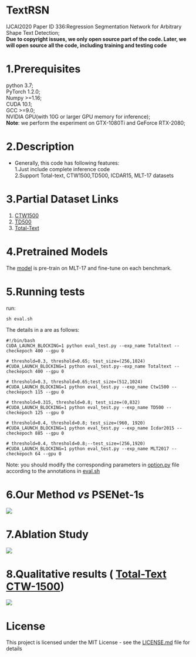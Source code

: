 # TextRSN
IJCAI2020 Paper ID 336:Regression Segmentation Network for Arbitrary Shape Text Detection;  
**Due to copyright issues, we only open source part of the code. Later, we will open source all the code, including training and testing code**

# 1.Prerequisites  
python 3.7;  
PyTorch 1.2.0;  
Numpy >=1.16;  
CUDA 10.1;  
GCC >=9.0;  
NVIDIA GPU(with 10G or larger GPU memory for inference);  
**Note**: we perform the experiment on GTX-1080Ti and GeForce RTX-2080;  
# 2.Description  
* Generally, this code has following features:  
  1.Just include complete inference code  
  2.Support Total-text, CTW1500,TD500, ICDAR15, MLT-17 datasets  
# 3.Partial Dataset Links  
1. [CTW1500](https://drive.google.com/open?id=1A2s3FonXq4dHhD64A2NCWc8NQWMH2NFR)   
2. [TD500](https://drive.google.com/open?id=1ByluLnyd8-Ltjo9AC-1m7omZnI-FA1u0)  
3. [Total-Text](https://drive.google.com/open?id=17_7T_-2Bu3KSSg2OkXeCxj97TBsjvueC) 
# 4.Pretrained Models  
The [model](https://drive.google.com/open?id=12Z4vCqvlvw5D9BA8bD9NTJwLcslP25FY) is pre-train on MLT-17 and fine-tune on each benchmark.

# 5.Running tests
run:  
```
sh eval.sh
```
The details in a are as follows:  
```
#!/bin/bash
CUDA_LAUNCH_BLOCKING=1 python eval_test.py --exp_name Totaltext --checkepoch 400 --gpu 0 

# threshold=0.3, threshold=0.65; test_size=(256,1024)
#CUDA_LAUNCH_BLOCKING=1 python eval_test.py--exp_name Totaltext --checkepoch 400 --gpu 0

# threshold=0.3, threshold=0.65;test_size=(512,1024)
#CUDA_LAUNCH_BLOCKING=1 python eval_test.py --exp_name Ctw1500 --checkepoch 115 --gpu 0

# threshold=0.315, threshold=0.8; test_size=(0,832)
#CUDA_LAUNCH_BLOCKING=1 python eval_test.py --exp_name TD500 --checkepoch 125 --gpu 0

# threshold=0.4, threshold=0.8; test_size=(960, 1920)
#CUDA_LAUNCH_BLOCKING=1 python eval_test.py --exp_name Icdar2015 --checkepoch 885 --gpu 0

# threshold=0.4, threshold=0.8;--test_size=(256,1920)
#CUDA_LAUNCH_BLOCKING=1 python eval_test.py --exp_name MLT2017 --checkepoch 64 --gpu 0
```
Note: you should modify the corresponding parameters in [option.py](https://github.com/AnonyCode111/TextRSN/blob/master/util/option.py) file according to the annotations in [eval.sh](https://github.com/AnonyCode111/TextRSN/blob/master/eval.sh)  
# 6.Our Method *vs* PSENet-1s
![](https://github.com/AnonyCode111/TextRSN/blob/master/results/img3.png)
# 7.Ablation Study  
![](https://github.com/AnonyCode111/TextRSN/blob/master/results/img2.png)
# 8.Qualitative results ( [Total-Text](https://github.com/AnonyCode111/TextRSN/tree/master/vis/Totaltext_test_0) [CTW-1500](https://github.com/AnonyCode111/TextRSN/tree/master/vis/Ctw1500_test_0))
![](https://github.com/AnonyCode111/TextRSN/blob/master/results/img1.png)
# License  
This project is licensed under the MIT License - see the [LICENSE.md](https://github.com/AnonyCode111/TextRSN/blob/master/LICENSE.md) file for details



